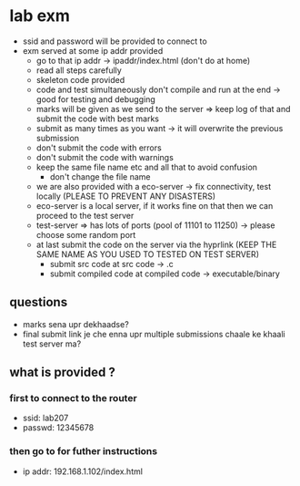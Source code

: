 # lab exm

- ssid and password will be provided to connect to
- exm served at some ip addr provided
  - go to that ip addr -> ipaddr/index.html (don't do at home)
  - read all steps carefully
  - skeleton code provided
  - code and test simultaneously don't compile and run at the end -> good for testing and debugging
  - marks will be given as we send to the server => keep log of that and submit the code with best marks
  - submit as many times as you want -> it will overwrite the previous submission
  - don't submit the code with errors
  - don't submit the code with warnings
  - keep the same file name etc and all that to avoid confusion
    - don't change the file name
  - we are also provided with a eco-server -> fix connectivity, test locally (PLEASE TO PREVENT ANY DISASTERS)
  - eco-server is a local server, if it works fine on that then we can proceed to the test server
  - test-server => has lots of ports (pool of 11101 to 11250) -> please choose some random port
  - at last submit the code on the server via the hyprlink (KEEP THE SAME NAME AS YOU USED TO TESTED ON TEST SERVER)
    - submit src code at src code -> .c
    - submit compiled code at compiled code -> executable/binary

## questions

- marks sena upr dekhaadse?
- final submit link je che enna upr multiple submissions chaale ke khaali test server ma?

## what is provided  ?

### first to connect to the router

- ssid: lab207
- passwd: 12345678

### then go to for futher instructions

- ip addr: 192.168.1.102/index.html

